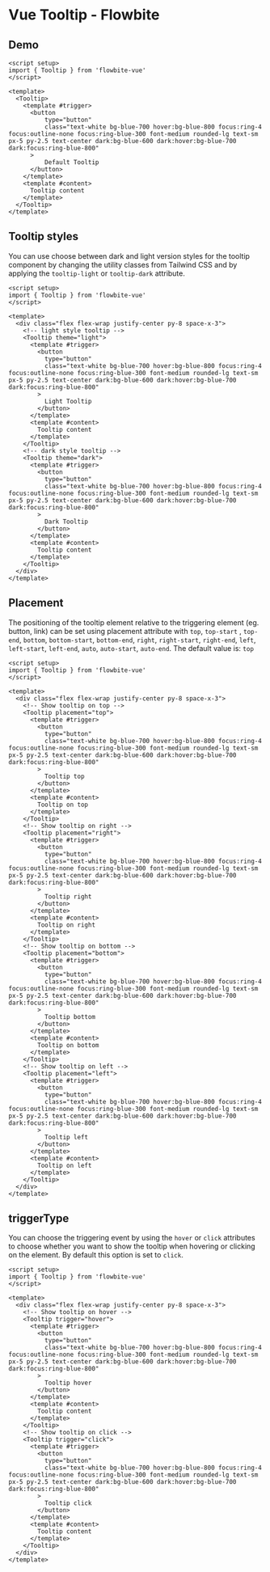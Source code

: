 <script setup>
import TooltipExample from './tooltip/examples/TooltipExample.vue'
import TooltipPositionExample from './tooltip/examples/TooltipPositionExample.vue'
import TooltipStyleExample from './tooltip/examples/TooltipStyleExample.vue'
import TooltipTriggerExample from './tooltip/examples/TooltipTriggerExample.vue'
</script>
# Vue Tooltip - Flowbite

## Demo

<TooltipExample></TooltipExample>

```vue
<script setup>
import { Tooltip } from 'flowbite-vue'
</script>

<template>
  <Tooltip>
    <template #trigger>
      <button
          type="button"
          class="text-white bg-blue-700 hover:bg-blue-800 focus:ring-4 focus:outline-none focus:ring-blue-300 font-medium rounded-lg text-sm px-5 py-2.5 text-center dark:bg-blue-600 dark:hover:bg-blue-700 dark:focus:ring-blue-800"
      >
          Default Tooltip
      </button>
    </template>
    <template #content>
      Tooltip content
    </template>
  </Tooltip>
</template>
```

## Tooltip styles

You can use choose between dark and light version styles for the tooltip component by changing the utility classes from Tailwind CSS and by applying the `tooltip-light` or `tooltip-dark` attribute.

<TooltipStyleExample />

```vue
<script setup>
import { Tooltip } from 'flowbite-vue'
</script>

<template>
  <div class="flex flex-wrap justify-center py-8 space-x-3">
    <!-- light style tooltip -->
    <Tooltip theme="light">
      <template #trigger>
        <button
          type="button"
          class="text-white bg-blue-700 hover:bg-blue-800 focus:ring-4 focus:outline-none focus:ring-blue-300 font-medium rounded-lg text-sm px-5 py-2.5 text-center dark:bg-blue-600 dark:hover:bg-blue-700 dark:focus:ring-blue-800"
        >
          Light Tooltip
        </button>
      </template>
      <template #content>
        Tooltip content
      </template>
    </Tooltip>
    <!-- dark style tooltip -->
    <Tooltip theme="dark">
      <template #trigger>
        <button
          type="button"
          class="text-white bg-blue-700 hover:bg-blue-800 focus:ring-4 focus:outline-none focus:ring-blue-300 font-medium rounded-lg text-sm px-5 py-2.5 text-center dark:bg-blue-600 dark:hover:bg-blue-700 dark:focus:ring-blue-800"
        >
          Dark Tooltip
        </button>
      </template>
      <template #content>
        Tooltip content
      </template>
    </Tooltip>
  </div>
</template>
```

## Placement

The positioning of the tooltip element relative to the triggering element (eg. button, link) can be set using placement attribute with `top`, `top-start` , `top-end`, `bottom`, `bottom-start`, `bottom-end`, `right`, `right-start`, `right-end`, `left`, `left-start`, `left-end`, `auto`, `auto-start`,  `auto-end`.
The default value is: `top`

<TooltipPositionExample />

```vue
<script setup>
import { Tooltip } from 'flowbite-vue'
</script>

<template>
  <div class="flex flex-wrap justify-center py-8 space-x-3">
    <!-- Show tooltip on top -->
    <Tooltip placement="top">
      <template #trigger>
        <button
          type="button"
          class="text-white bg-blue-700 hover:bg-blue-800 focus:ring-4 focus:outline-none focus:ring-blue-300 font-medium rounded-lg text-sm px-5 py-2.5 text-center dark:bg-blue-600 dark:hover:bg-blue-700 dark:focus:ring-blue-800"
        >
          Tooltip top
        </button>
      </template>
      <template #content>
        Tooltip on top
      </template>
    </Tooltip>
    <!-- Show tooltip on right -->
    <Tooltip placement="right">
      <template #trigger>
        <button
          type="button"
          class="text-white bg-blue-700 hover:bg-blue-800 focus:ring-4 focus:outline-none focus:ring-blue-300 font-medium rounded-lg text-sm px-5 py-2.5 text-center dark:bg-blue-600 dark:hover:bg-blue-700 dark:focus:ring-blue-800"
        >
          Tooltip right
        </button>
      </template>
      <template #content>
        Tooltip on right
      </template>
    </Tooltip>
    <!-- Show tooltip on bottom -->
    <Tooltip placement="bottom">
      <template #trigger>
        <button
          type="button"
          class="text-white bg-blue-700 hover:bg-blue-800 focus:ring-4 focus:outline-none focus:ring-blue-300 font-medium rounded-lg text-sm px-5 py-2.5 text-center dark:bg-blue-600 dark:hover:bg-blue-700 dark:focus:ring-blue-800"
        >
          Tooltip bottom
        </button>
      </template>
      <template #content>
        Tooltip on bottom
      </template>
    </Tooltip>
    <!-- Show tooltip on left -->
    <Tooltip placement="left">
      <template #trigger>
        <button
          type="button"
          class="text-white bg-blue-700 hover:bg-blue-800 focus:ring-4 focus:outline-none focus:ring-blue-300 font-medium rounded-lg text-sm px-5 py-2.5 text-center dark:bg-blue-600 dark:hover:bg-blue-700 dark:focus:ring-blue-800"
        >
          Tooltip left
        </button>
      </template>
      <template #content>
        Tooltip on left
      </template>
    </Tooltip>
  </div>
</template>
```



## triggerType

You can choose the triggering event by using the `hover` or `click` attributes to choose whether you want to show the tooltip when hovering or clicking on the element. By default this option is set to `click`.

<TooltipTriggerExample />

```vue
<script setup>
import { Tooltip } from 'flowbite-vue'
</script>

<template>
  <div class="flex flex-wrap justify-center py-8 space-x-3">
    <!-- Show tooltip on hover -->
    <Tooltip trigger="hover">
      <template #trigger>
        <button
          type="button"
          class="text-white bg-blue-700 hover:bg-blue-800 focus:ring-4 focus:outline-none focus:ring-blue-300 font-medium rounded-lg text-sm px-5 py-2.5 text-center dark:bg-blue-600 dark:hover:bg-blue-700 dark:focus:ring-blue-800"
        >
          Tooltip hover
        </button>
      </template>
      <template #content>
        Tooltip content
      </template>
    </Tooltip>
    <!-- Show tooltip on click -->
    <Tooltip trigger="click">
      <template #trigger>
        <button
          type="button"
          class="text-white bg-blue-700 hover:bg-blue-800 focus:ring-4 focus:outline-none focus:ring-blue-300 font-medium rounded-lg text-sm px-5 py-2.5 text-center dark:bg-blue-600 dark:hover:bg-blue-700 dark:focus:ring-blue-800"
        >
          Tooltip click
        </button>
      </template>
      <template #content>
        Tooltip content
      </template>
    </Tooltip>
  </div>
</template>
```
